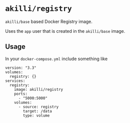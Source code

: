 # `akilli/registry`

`akilli/base` based Docker Registry image.

Uses the `app` user that is created in the `akilli/base` image.

## Usage

In your `docker-compose.yml` include something like

    version: "3.3"
    volumes:
      registry: {}
    services:
      registry:
        image: akilli/registry
        ports:
          - "5000:5000"
        volumes:
          - source: registry
            target: /data
            type: volume
